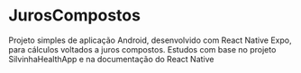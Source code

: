 # JurosCompostos
Projeto simples de aplicação Android, desenvolvido com React Native Expo, para cálculos voltados a juros compostos.
Estudos com base no projeto SilvinhaHealthApp e na documentação do React Native